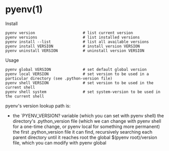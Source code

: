 # pyenv(1)

Install

    pyenv version                     # list current version
    pyenv versions                    # list installed versions
    pyenv install --list              # list all available versions
    pyenv install VERSION             # install version VERSION
    pyenv uninstall VERSION           # uninstall version VERSION

Usage

    pyenv global VERSION              # set default global version
    pyenv local VERSION               # set version to be used in a particular directory (see .python-version file)
    pyenv shell VERSION               # set version to be used in the current shell
    pyenv shell system                # set system-version to be used in the current shell

pyenv's version lookup path is:

* the `PYENV_VERSION?  variable (which you can set with pyenv shell)
the directory's .python_version file (which we can change with pyenv shell for a one-time change, or pyenv local for something more permanent)
the first .python_version file it can find, recursively searching each parent directory until it reaches root
the global $(pyenv root)/version file, which you can modify with pyenv global


